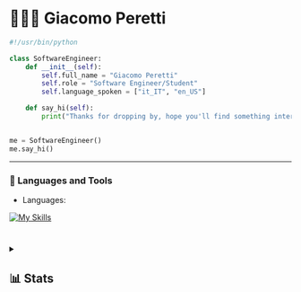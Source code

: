 # 👨🏼‍💻 Giacomo Peretti

```python
#!/usr/bin/python

class SoftwareEngineer:
    def __init__(self):
        self.full_name = "Giacomo Peretti"
        self.role = "Software Engineer/Student"
        self.language_spoken = ["it_IT", "en_US"]

    def say_hi(self):
        print("Thanks for dropping by, hope you'll find something interesting here. :)")


me = SoftwareEngineer()
me.say_hi()
```

---

### 🧰 Languages and Tools


- Languages:

[![My Skills](https://skillicons.dev/icons?i=py,go,java,c,cs,cpp,html,css,js,nodejs,express,rust,godot&theme=dark&perline=4)](https://skillicons.dev)

#

<details close>
    <summary><h2>📊 Stats</h2></summary>
    <img height=200 align="center" src="https://github-readme-stats.vercel.app/api?username=giack-dev&show_icons=true&count_private=true&theme=gruvbox&include_all_commits=true&hide_border=true" />
</details>

